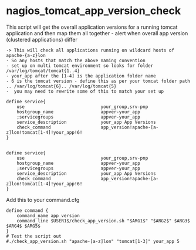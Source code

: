 nagios_tomcat_app_version_check
===============================

This script will get the overall application versions for a running tomcat application and then map them all together - alert when overall app version (clustered applications) differ 


    -> This will check all applications running on wildcard hosts of apache-{a-z}lon
    - So any hosts that match the above naming convention
    - set up on multi tomcat environment so looks for folder /var/log/tomcat/tomcat{1..4}
    - your_app after the [1-4] is the application folder name
    - 6 is the tomcat version - define this as per your tomcat folder path .. /var/log/tomcat{6}.. /var/log/tomcat{5}
    -  you may need to rewrite some of this to match your set up
    
    define service{
        use                             your_group,srv-pnp
        hostgroup_name                  appver-your_app
        ;servicegroups                  appver-your_app
        service_description             your_app App Versions
        check_command                   app_version!apache-[a-z]lon!tomcat[1-4]!your_app!6!
    }


    define service{
        use                             your_group,srv-pnp
        hostgroup_name                  appver-your_app
        ;servicegroups                  appver-your_app
        service_description             your_app App Versions
        check_command                   app_version!apache-[a-z]lon!tomcat[1-4]!your_app!6!
    }



Add this to your command.cfg

    define command {
        command_name app_version
        command_line $USER1$/check_app_version.sh "$ARG1$" "$ARG2$" $ARG3$ $ARG4$ $ARG5$
    }   
    # Test the script out
    #./check_app_version.sh "apache-[a-z]lon" "tomcat[1-3]" your_app 5
